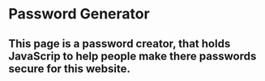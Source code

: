 # Password Generator

## This page is a password creator, that holds JavaScrip to help people make there passwords secure for this website.






